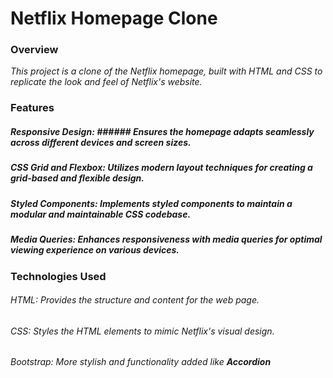 # Netflix Homepage Clone

### Overview
<i> This project is a clone of the Netflix homepage, built with HTML and CSS to replicate the look and feel of Netflix's website. </i>

### Features
##### Responsive Design: <i> ###### Ensures the homepage adapts seamlessly across different devices and screen sizes.  </i>
##### CSS Grid and Flexbox: <i> Utilizes modern layout techniques for creating a grid-based and flexible design.  </i>
##### Styled Components: <i> Implements styled components to maintain a modular and maintainable CSS codebase.  </i>
##### Media Queries: <i> Enhances responsiveness with media queries for optimal viewing experience on various devices.  </i>


### Technologies Used
###### HTML: <i> Provides the structure and content for the web page. </i>
###### CSS: <i> Styles the HTML elements to mimic Netflix's visual design. </i>
###### Bootstrap: <i> More stylish and functionality added like <b> Accordion </b> </i>

